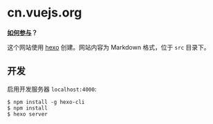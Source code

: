 # cn.vuejs.org

**[如何参与](CONTRIBUTING.md)？**

这个网站使用 [hexo](http://hexo.io/) 创建。网站内容为 Markdown 格式，位于 `src` 目录下。

## 开发

启用开发服务器 `localhost:4000`:

```
$ npm install -g hexo-cli
$ npm install
$ hexo server
```
